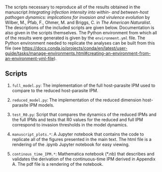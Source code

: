 The scripts necessary to reproduce all of the results obtained in the manuscript *Integrating infection intensity into within- and between-host pathogen dynamics: implications for invasion and virulence evolution* by Wilber, M., Pfab, F., Ohmer, M. and Briggs, C. in *The American Naturalist*.  The descriptions of the included scripts are given below.  Documentation is also given in the scripts themselves.  The Python environment from which all of the results were generated is given by the `environment.yml` file. The Python environment needed to replicate the analyses can be built from this file (see https://docs.conda.io/projects/conda/en/latest/user-guide/tasks/manage-environments.html#creating-an-environment-from-an-environment-yml-file).

## Scripts

1. `full_model.py`: The implementation of the full host-parasite IPM used to compare to the reduced host-parasite IPM.

2. `reduced_model.py`: The implementation of the reduced dimension host-parasite IPM models.

3. `test_R0.py`: Script that compares the dynamics of the reduced IPMs and the full IPMs and tests that R0 values for the reduced and full IPM correspond to invasion thresholds in the model dynamics.

4. `manuscript_plots.*`: A Jupyter notebook that contains the code to replicate all of the figures presented in the main text. The html file is a rendering of the .ipynb Jupyter notebook for easy viewing.

5. `continous_time_IPM.*`: Mathematica notebook (*.nb) that describes and validates the derivation of the continuous-time IPM derived in Appendix A.  The pdf file is a rendering of the notebook.
